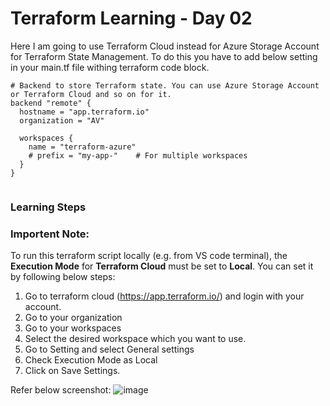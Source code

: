 # Terraform Learning - Day 02
Here I am going to use Terraform Cloud instead for Azure Storage Account for Terraform State Management. To do this you have to add below setting in your main.tf file withing terraform code block.

```
# Backend to store Terraform state. You can use Azure Storage Account or Terraform Cloud and so on for it.  
backend "remote" {
  hostname = "app.terraform.io"
  organization = "AV"

  workspaces {
    name = "terraform-azure"
    # prefix = "my-app-"    # For multiple workspaces 
  }
}
  
```

### Learning Steps

### Importent Note: 
To run this terraform script locally (e.g. from VS code terminal), the <b>Execution Mode</b> for <b>Terraform Cloud</b> must be set to <b>Local</b>. You can set it by following below steps:

1. Go to terraform cloud (https://app.terraform.io/) and login with your account.
2. Go to your organization
3. Go to your workspaces
4. Select the desired workspace which you want to use.
5. Go to Setting and select General settings
6. Check Execution Mode as Local
7. Click on Save Settings.

Refer below screenshot:
![image](https://user-images.githubusercontent.com/84455469/130636747-a5ff4114-c0bd-42f3-9b89-898b019c9cc7.png)


